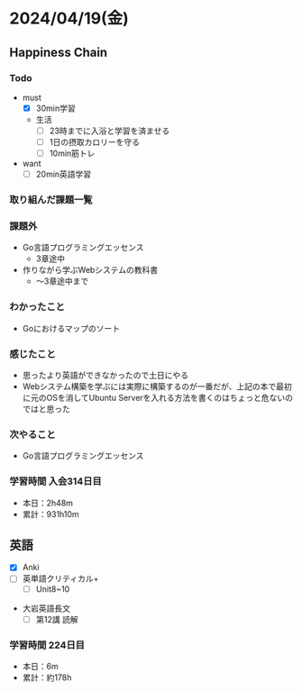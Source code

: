 # 2024/04/19(金)

## Happiness Chain

### Todo

- must
  - [x] 30min学習
  - 生活
    - [ ] 23時までに入浴と学習を済ませる
    - [ ] 1日の摂取カロリーを守る
    - [ ] 10min筋トレ
- want
  - [ ] 20min英語学習

### 取り組んだ課題一覧

### 課題外

- Go言語プログラミングエッセンス
  - 3章途中
- 作りながら学ぶWebシステムの教科書
  - 〜3章途中まで

### わかったこと

- Goにおけるマップのソート

### 感じたこと

- 思ったより英語ができなかったので土日にやる
- Webシステム構築を学ぶには実際に構築するのが一番だが、上記の本で最初に元のOSを消してUbuntu Serverを入れる方法を書くのはちょっと危ないのではと思った

### 次やること

- Go言語プログラミングエッセンス

### 学習時間 入会314日目

- 本日：2h48m
- 累計：931h10m

## 英語

- [x] Anki
- [ ] 英単語クリティカル+
  - [ ] Unit8~10
- 大岩英語長文
  - [ ] 第12講 読解

### 学習時間 224日目

- 本日：6m
- 累計：約178h
